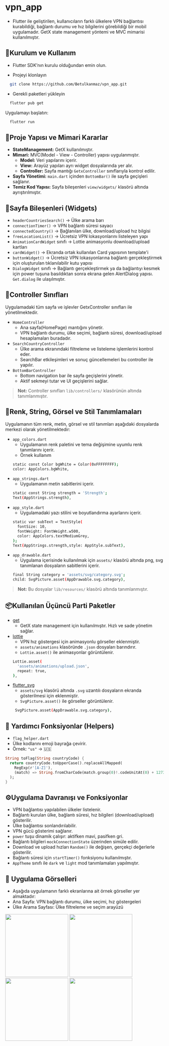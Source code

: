 # vpn_app
- Flutter ile geliştirilen, kullanıcıların farklı ülkelere VPN bağlantısı kurabildiği, bağlantı durumu ve hız bilgilerini görebildiği bir mobil uygulamadır. GetX state management yöntemi ve MVC mimarisi kullanılmıştır.

## 🚀Kurulum ve Kullanım 
- Flutter SDK’nın kurulu olduğundan emin olun.

- Projeyi klonlayın

```bash
  git clone https://github.com/Betulkanmaz/vpn_app.git
```

- Gerekli paketleri yükleyin

```bash
  flutter pub get
```

Uygulamayı başlatın:

```bash
  flutter run
```

## 🧩Proje Yapısı ve Mimari Kararlar

- **StateManagement:** GetX kullanılmıştır. 
- **Mimari:** MVC(Model - View - Controller) yapısı uygulanmıştır.
    - **Model:** Veri yapılarını içerir.
    - **View:** Arayüz yapıları ayrı widget dosyalarında yer alır.
    - **Controller:** Sayfa mantığı `GetxController` sınıflarıyla kontrol edilir.
- **Sayfa Yönetimi:** `main.dart` içinden `BottomBar()` ile sayfa geçişleri sağlanır.
- **Temiz Kod Yapısı:** Sayfa bileşenleri `view/widgets/` klasörü altında ayrıştırılmıştır. 

## 🧱Sayfa Bileşenleri (Widgets)

- `headerCountriesSearch()` &#8594; Ülke arama barı
- `connectionTimer()` &#8594; VPN bağlantı süresi sayacı
- `connectedCountry()` &#8594; Bağlanılan ülke, download/upload hız bilgisi
- `freeLocationList()` &#8594; Ücretsiz VPN lokasyonlarını listeleyen yapı
- `AnimationCardWidget` sınıfı &#8594; Lottie animasyonlu download/upload kartları
- `cardWidget()` &#8594; Ekranda ortak kullanılan Card yapısının template'i 
- `buttonWidget()` &#8594; Ücretsiz VPN lokasyonlarına bağlantı gerçekleştirmek için oluşturulan tıklanılabilir kutu yapısı
- `DialogWidget` sınıfı &#8594; Bağlantı gerçekleştirmek ya da bağlantıyı kesmek için power tuşuna basıldıktan sonra ekrana gelen AlertDialog yapısı. `Get.dialog` ile ulaşılmıştır.

## 🧠Controller Sınıfları

Uygulamadaki tüm sayfa ve işlevler GetxController sınıfları ile yönetilmektedir.

- `HomeController`
  - Ana sayfa(HomePage) mantığını yönetir.
  - VPN bağlantı durumu, ülke seçimi, bağlantı süresi, download/upload hesaplamaları buradadır.
- `SearchCountryController`
  - Ülke arama ekranındaki filtreleme ve listeleme işlemlerini kontrol eder.
  - SearchBar etkileşimleri ve sonuç güncellemeleri bu controller ile yapılır.
- `BottomBarController`
  - Bottom navigation bar ile sayfa geçişlerini yönetir.
  - Aktif sekmeyi tutar ve UI geçişlerini sağlar.
> **Not:** Controller sınıfları `lib/controllers/` klasörünün altında tanımlanmıştır.

## 🎨Renk, String, Görsel ve Stil Tanımlamaları

Uygulamanın tüm renk, metin, görsel ve stil tanımları aşağıdaki dosyalarda merkezi olarak yönetilmektedir:
- `app_colors.dart` 
  - Uygulamanın renk paletini ve tema değişimine uyumlu renk tanımlarını içerir.
  - Örnek kullanım
  ```bash
  static const Color bgWhite = Color(0xFFFFFFFF);
  color: AppColors.bgWhite,
  ```
- `app_strings.dart`
  - Uygulamanın metin sabitlerini içerir.
  ```bash
  static const String strength = 'Strength';
  Text(AppStrings.strength),
  ```
- `app_style.dart`
  - Uygulamadaki yazı stilini ve boyutlandırma ayarlarını içerir.
  ```bash
  static var subText = TextStyle(
    fontSize: 10,
    fontWeight: FontWeight.w500,
    color: AppColors.textMediumGrey,
  );
  Text(AppStrings.strength,style: AppStyle.subText),
  ```
- `app_drawable.dart`
  - Uygulama içerisinde kullanılmak için `assets/` klasörü altında png, svg tanımlanan dosyaların sabitlerini içerir.
  ```bash
  final String category = 'assets/svg/category.svg';
  child: SvgPicture.asset(AppDrawable.svg.category),
  ```
> **Not:** Bu dosyalar `lib/resources/` klasörü altında tanımlanmıştır.

## 📦Kullanılan Üçüncü Parti Paketler

- [get](https://pub.dev/packages/get)
  - GetX state management için kullanılmıştır. Hızlı ve sade yönetim sağlar.
- [lottie](https://pub.dev/packages/lottie)
  - VPN hız göstergesi için animasyonlu görseller eklenmiştir.
  - `assets/animations` klasöründe `.json` dosyaları barındırır.
  - `Lottie.asset()` ile animasyonlar görüntülenir.
  ```bash
  Lottie.asset(
    'assets/animations/upload.json',
    repeat: true,
  ),
  ```
- [flutter_svg](https://pub.dev/packages/flutter_svg)
  - `assets/svg` klasörü altında `.svg` uzantılı dosyaların ekranda gösterilmesi için  eklenmiştir.
  - `SvgPicture.asset()` ile görseller görüntülenir.
  ```bash
   SvgPicture.asset(AppDrawable.svg.category),
  ```
## 🧰 Yardımcı Fonksiyonlar (Helpers)
-  `flag_helper.dart`
- Ülke kodlarını emoji bayrağa çevirir.
- Örnek: `"us"` → 🇺🇸

```dart
String toFlag(String countryCode) {
  return countryCode.toUpperCase().replaceAllMapped(
    RegExp(r'[A-Z]'),
    (match) => String.fromCharCode(match.group(0)!.codeUnitAt(0) + 127397),
  );
}
```
## ⚙️Uygulama Davranışı ve Fonksiyonlar

- VPN bağlantısı yapılabilen ülkeler listelenir.
- Bağlantı kurulan ülke, bağlantı süresi, hız bilgileri (download/upload) gösterilir.
- Ülke bağlantısı sonlandırılabilir.
- VPN gücü gösterimi sağlanır.
- `power` tuşu dinamik çalışır: aktifken mavi, pasifken gri.
- Bağlantı bilgileri `mockConnectionState` üzerinden simüle edilir.
- Download ve upload hızları `Random()` ile değişen, gerçekçi değerlerle gösterilir.
- Bağlantı süresi için `startTimer()` fonksiyonu kullanılmıştır.
- `AppTheme` sınıfı ile `dark` ve `light` mod tanımlamaları yapılmıştır.

## 📸 Uygulama Görselleri

- Aşağıda uygulamanın farklı ekranlarına ait örnek görseller yer almaktadır:
- Ana Sayfa: VPN bağlantı durumu, ülke seçimi, hız göstergeleri
- Ülke Arama Sayfası: Ülke filtreleme ve seçim arayüzü
  

<p>
  <img src="https://github.com/user-attachments/assets/a6a3e31f-1d64-4ed0-ad42-78656c25fdc1" width="200" />
  <img src="https://github.com/user-attachments/assets/6d0d4670-e20f-44ee-bd2c-2edb1ceef1f9" width="200" />
  <img src="https://github.com/user-attachments/assets/51d4e50b-3b19-4875-be79-289920a4cfa4" width="200" />
  <img src="https://github.com/user-attachments/assets/e641b06c-cdf1-4caa-8377-be8e12db7ca8" width="200" />
</p>



